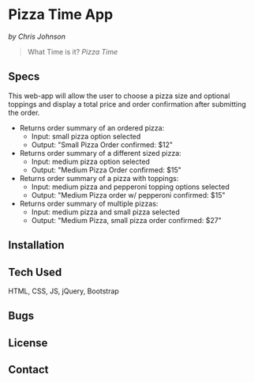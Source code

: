 # Pizza Time App
_by Chris Johnson_  

> What Time is it? _Pizza Time_

## Specs

This web-app will allow the user to choose a pizza size and optional toppings and display a total price and order confirmation after submitting the order.

* Returns order summary of an ordered pizza:
    * Input: small pizza option selected
    * Output: "Small Pizza Order confirmed: $12"
* Returns order summary of a different sized pizza:
    * Input: medium pizza option selected
    * Output: "Medium Pizza Order confirmed: $15"
* Returns order summary of a pizza with toppings:
    * Input: medium pizza and pepperoni topping options selected
    * Output: "Medium Pizza order w/ pepperoni confirmed: $15"
* Returns order summary of multiple pizzas:
    * Input: medium pizza and small pizza selected
    * Output: "Medium Pizza, small pizza order confirmed: $27"

## Installation

## Tech Used

HTML, CSS, JS, jQuery, Bootstrap

## Bugs

## License

## Contact
